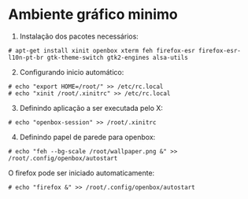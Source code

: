 # Ambiente gráfico minimo

1. Instalação dos pacotes necessários:

```
# apt-get install xinit openbox xterm feh firefox-esr firefox-esr-l10n-pt-br gtk-theme-switch gtk2-engines alsa-utils
```

2. Configurando inicio automático:

```
# echo "export HOME=/root/" >> /etc/rc.local 
# echo "xinit /root/.xinitrc" >> /etc/rc.local
```

3. Definindo aplicação a ser executada pelo X:

```
# echo "openbox-session" >> /root/.xinitrc
```

4. Definindo papel de parede para openbox:

```
# echo "feh --bg-scale /root/wallpaper.png &" >> /root/.config/openbox/autostart
```

O firefox pode ser iniciado automaticamente:

```
# echo "firefox &" >> /root/.config/openbox/autostart
```